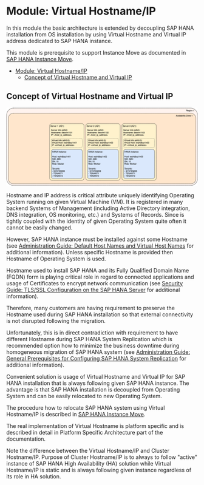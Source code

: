 # Module: Virtual Hostname/IP

In this module the basic architecture is extended by decoupling SAP HANA installation from OS installation by using Virtual Hostname and Virtual IP address dedicated to SAP HANA instance.

This module is prerequisite to support Instance Move as documented in [SAP HANA Instance Move](../pages/operational_procedures/process_instance_move.md#sap-hana-instance-move).

<!-- TOC -->

- [Module: Virtual Hostname/IP](#module-virtual-hostnameip)
  - [Concept of Virtual Hostname and Virtual IP](#concept-of-virtual-hostname-and-virtual-ip)

<!-- /TOC -->

## Concept of Virtual Hostname and Virtual IP

![Virtual Hostname and Virtual IP](../../images/arch-virtual-hostnames.png)

Hostname and IP address is critical attribute uniquely identifying Operating System running on given Virtual Machine (VM). It is registered in many backend Systems of Management (including Active Directory integration, DNS integration, OS monitoring, etc.) and Systems of Records. Since is tightly coupled with the identity of given Operating System quite often it cannot be easily changed.

However, SAP HANA instance must be installed against some Hostname (see [Administration Guide: Default Host Names and Virtual Host Names](https://help.sap.com/viewer/6b94445c94ae495c83a19646e7c3fd56/2.0.04/en-US/aa7e697ccf214852a283a75126c34370.html) for additional information). Unless specific Hostname is provided then Hostname of Operating System is used.

Hostname used to install SAP HANA and its Fully Qualified Domain Name (FQDN) form is playing critical role in regard to connected applications and usage of Certificates to encrypt network communication (see [Security Guide: TLS/SSL Configuration on the SAP HANA Server](https://help.sap.com/viewer/b3ee5778bc2e4a089d3299b82ec762a7/2.0.04/en-US/de15ffb1bb5710148386ffdfd857482a.html) for additional information).

Therefore, many customers are having requirement to preserve the Hostname used during SAP HANA installation so that external connectivity is not disrupted following the migration.

Unfortunately, this is in direct contradiction with requirement to have different Hostname during SAP HANA System Replication which is recommended option how to minimize the business downtime during homogeneous migration of SAP HANA system (see [Administration Guide: General Prerequisites for Configuring SAP HANA System Replication](https://help.sap.com/viewer/6b94445c94ae495c83a19646e7c3fd56/2.0.04/en-US/86267e1ed56940bb8e4a45557cee0e43.html) for additional information).

Convenient solution is usage of Virtual Hostname and Virtual IP for SAP HANA installation that is always following given SAP HANA instance. The advantage is that SAP HANA installation is decoupled from Operating System and can be easily relocated to new Operating System.

The procedure how to relocate SAP HANA system using Virtual Hostname/IP is described in [SAP HANA Instance Move](../pages/operational_procedures/process_instance_move.md#sap-hana-instance-move).

The real implementation of Virtual Hostname is platform specific and is described in detail in Platform Specific Architecture part of the documentation.

Note the difference between the Virtual Hostname/IP and Cluster Hostname/IP. Purpose of Cluster Hostname/IP is to always to follow "active" instance of SAP HANA High Availability (HA) solution while Virtual Hostname/IP is static and is always following given instance regardless of its role in HA solution.
